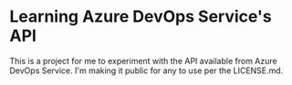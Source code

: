 # Learning Azure DevOps Service's API

This is a project for me to experiment with the API available from Azure DevOps
Service. I'm making it public for any to use per the LICENSE.md. 